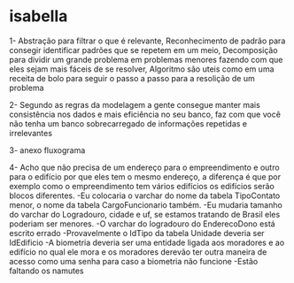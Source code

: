 # isabella

1- Abstração para filtrar o que é relevante, Reconhecimento de padrão para consegir identificar padrões que se repetem em um meio, Decomposição para dividir um grande problema em problemas menores fazendo com que eles sejam mais fáceis de se resolver, Algoritmo são uteis como em uma receita de bolo para seguir o passo a passo para a resolição de um problema

2- Segundo as regras da modelagem a gente consegue manter mais consistência nos dados e mais eficiência no seu banco, faz com que você não tenha um banco sobrecarregado de informações repetidas e irrelevantes

3- anexo fluxograma

4- Acho que não precisa de um endereço para o empreendimento e outro para o edifício por que eles tem o mesmo endereço, a diferença é que por exemplo como o empreendimento tem vários edifícios os edifícios serão blocos diferentes.
-Eu colocaria o varchar do nome da tabela TipoContato menor, o nome da tabela CargoFuncionario também.
-Eu mudaria tamanho do varchar do Logradouro, cidade e uf, se estamos tratando de Brasil eles poderiam ser menores.
-O varchar do logradouro do EnderecoDono está escrito errado
-Provavelmente o IdTipo da tabela Unidade deveria ser IdEdificio
-A biometria deveria ser uma entidade ligada aos moradores e ao edifício no qual ele mora e os moradores derevão ter outra maneira de acesso como uma senha para caso a biometria não funcione 
-Estão faltando os namutes